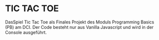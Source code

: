 # TIC TAC TOE
DasSpiel Tic Tac Toe als Finales Projekt des Moduls Programming Basics (PB) am DCI. Der Code besteht nur aus Vanilla Javascript und wird in der Console ausgeführt.
